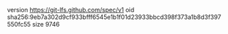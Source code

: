version https://git-lfs.github.com/spec/v1
oid sha256:9eb7a302d9cf933bfff6545e1b1f01d23933bbcd398f373a1b8d3f397550fc55
size 9746
